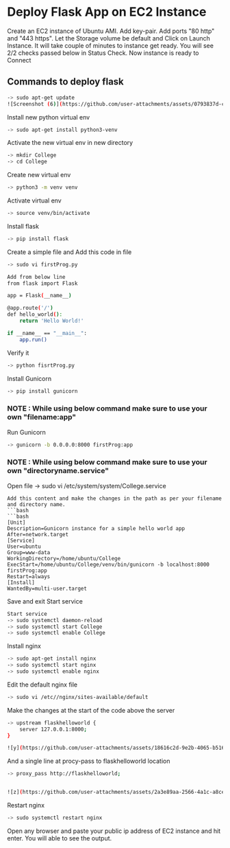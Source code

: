 # Deploy Flask App on EC2 Instance

Create an EC2 instance of Ubuntu AMI. Add key-pair. Add ports "80 http" and "443 https". Let the Storage volume be default and Click on Launch Instance.
It will take couple of minutes to instance get ready. You will see 2/2 checks passed below in Status Check. Now instance is ready to Connect

## Commands to deploy flask
```bash
-> sudo apt-get update
![Screenshot (6)](https://github.com/user-attachments/assets/0793837d-c12a-4c78-a50b-bfbff0d6f2fd)
```

Install new python virtual env
```bash
-> sudo apt-get install python3-venv
```

Activate the new virtual env in new directory
```bash
-> mkdir College
-> cd College
```

Create new virtual env
```bash
-> python3 -m venv venv
```

Activate virtual env
```bash
-> source venv/bin/activate
```

Install flask
```bash
-> pip install flask
```

Create a simple file and Add this code in file
```bash
-> sudo vi firstProg.py

Add from below line
from flask import Flask

app = Flask(__name__)

@app.route('/')
def hello_world():
	return 'Hello World!'

if __name__ == "__main__":
	app.run()
```
Verify it
```bash
-> python fisrtProg.py
```

Install Gunicorn
```bash
-> pip install gunicorn
```

### NOTE : While using below command make sure to use your own "filename:app"
Run Gunicorn
```bash
-> gunicorn -b 0.0.0.0:8000 firstProg:app
```

### NOTE : While using below command make sure to use your own "directoryname.service"
Open file 
-> sudo vi /etc/system/system/College.service
```
Add this content and make the changes in the path as per your filename and directory name.
```bash
```bash
[Unit]
Description=Gunicorn instance for a simple hello world app
After=network.target
[Service]
User=ubuntu
Group=www-data
WorkingDirectory=/home/ubuntu/College
ExecStart=/home/ubuntu/College/venv/bin/gunicorn -b localhost:8000 firstProg:app
Restart=always
[Install]
WantedBy=multi-user.target
```
Save and exit
Start service
```bash
Start service
-> sudo systemctl daemon-reload
-> sudo systemctl start College
-> sudo systemctl enable College
```
Install nginx
```bash
-> sudo apt-get install nginx
-> sudo systemctl start nginx
-> sudo systemctl enable nginx
```

Edit the default nginx file 
```bash
-> sudo vi /etc//nginx/sites-available/default
```

Make the changes at the start of the code above the server
```bash
-> upstream flaskhelloworld {
	server 127.0.0.1:8000;
}
```
```bash
![y](https://github.com/user-attachments/assets/18616c2d-9e2b-4065-b516-a90a90b678da.jpg)

```

And a single line at procy-pass to flaskhelloworld location
```bash
-> proxy_pass http://flaskhelloworld;


![z](https://github.com/user-attachments/assets/2a3e89aa-2566-4a1c-a8ce-09f184e45f2a.jpg)

```

Restart nginx
```bash
-> sudo systemctl restart nginx
```

Open any browser and paste your public ip address of EC2 instance and hit enter. You will able to see the output.

